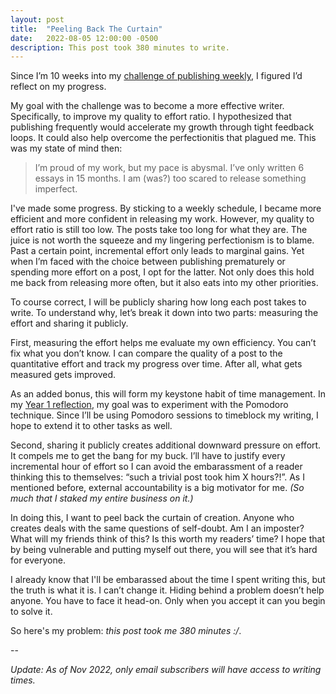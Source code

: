 ```yaml
---
layout: post
title:  "Peeling Back The Curtain"
date:   2022-08-05 12:00:00 -0500
description: This post took 380 minutes to write.
---
```


Since I’m 10 weeks into my [challenge of publishing weekly]({{site.url}}/quantity-is-quality), I figured I’d reflect on my progress.

My goal with the challenge was to become a more effective writer. Specifically, to improve my quality to effort ratio. I hypothesized that publishing frequently would accelerate my growth through tight feedback loops. It could also help overcome the perfectionitis that plagued me. This was my state of mind then:

> I’m proud of my work, but my pace is abysmal. I’ve only written 6 essays in 15 months. I am (was?) too scared to release something imperfect.

I've made some progress. By sticking to a weekly schedule, I became more efficient and more confident in releasing my work. However, my quality to effort ratio is still too low. The posts take too long for what they are. The juice is not worth the squeeze and my lingering perfectionism is to blame. Past a certain point, incremental effort only leads to marginal gains. Yet when I’m faced with the choice between publishing prematurely or spending more effort on a post, I opt for the latter. Not only does this hold me back from releasing more often, but it also eats into my other priorities.

To course correct, I will be publicly sharing how long each post takes to write. To understand why, let’s break it down into two parts: measuring the effort and sharing it publicly.

First, measuring the effort helps me evaluate my own efficiency. You can’t fix what you don’t know. I can compare the quality of a post to the quantitative effort and track my progress over time. After all, what gets measured gets improved.

As an added bonus, this will form my keystone habit of time management. In my [Year 1 reflection]({{site.url}}/year-one-reflection), my goal was to experiment with the Pomodoro technique. Since I’ll be using Pomodoro sessions to timeblock my writing, I hope to extend it to other tasks as well.

Second, sharing it publicly creates additional downward pressure on effort. It compels me to get the bang for my buck. I’ll have to justify every incremental hour of effort so I can avoid the embarassment of a reader thinking this to themselves: “such a trivial post took him X hours?!”. As I mentioned before, external accountability is a big motivator for me. *(So much that I staked my entire business on it.)*

In doing this, I want to peel back the curtain of creation. Anyone who creates deals with the same questions of self-doubt. Am I an imposter? What will my friends think of this? Is this worth my readers’ time? I hope that by being vulnerable and putting myself out there, you will see that it’s hard for everyone.

I already know that I'll be embarassed about the time I spent writing this, but the truth is what it is. I can’t change it. Hiding behind a problem doesn’t help anyone. You have to face it head-on. Only when you accept it can you begin to solve it.

So here's my problem: *this post took me 380 minutes :/*.

--

*Update: As of Nov 2022, only email subscribers will have access to writing times.*